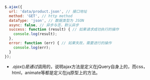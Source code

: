```javascript
$.ajax({
  url: 'data/product.json', // 接口地址
  method: 'GET', // http method
  dataType: 'json', // 数据类型为 JSON
  async: false, // 异步与否，默认异步
  success: function (result) { // 如果请求成功执行的操作
    console.log(result);
  },
  error: function (err) { // 如果失败，需要进行的操作
    console.log(err);
  }
});
```

+ $.ajax() 是通过$调用的，说明ajax方法是定义在jQuery自身上的，而css，html，animate等都是定义在jq原型上的方法。